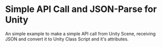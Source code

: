 # Simple API Call and JSON-Parse for Unity
An simple example to make a simple API call from Unity Scene, receiving JSON and convert it to Unity Class Script and it's attributes.
